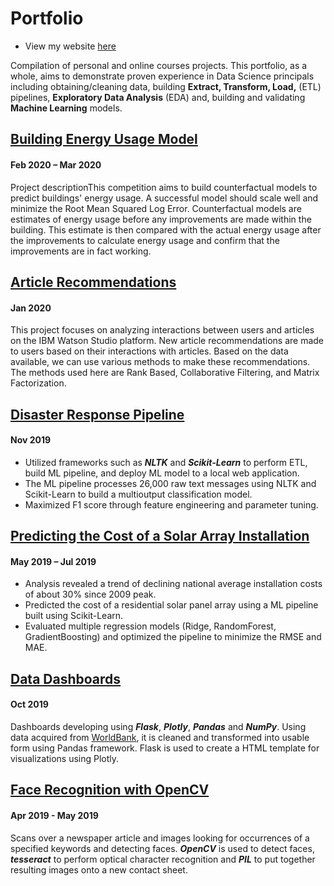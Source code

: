 # Portfolio

 - View my website [here](https://sergatron.github.io/)

Compilation of personal and online courses projects. This portfolio, as a whole, aims to demonstrate proven experience in Data Science principals including obtaining/cleaning data, building **Extract, Transform, Load,** (ETL) pipelines, **Exploratory Data Analysis** (EDA) and, building and validating **Machine Learning** models.

## [Building Energy Usage Model](https://github.com/sergatron/ASHRAE---Great-Energy-Predictor-III)
#### Feb 2020 – Mar 2020
Project descriptionThis competition aims to build counterfactual models to predict buildings' energy usage. A successful model should scale well and minimize the Root Mean Squared Log Error. Counterfactual models are estimates of energy usage before any improvements are made within the building. This estimate is then compared with the actual energy usage after the improvements to calculate energy usage and confirm that the improvements are in fact working.


## [Article Recommendations](https://github.com/sergatron/recommendations_with_IBM)
#### Jan 2020
This project focuses on analyzing interactions between users and articles on the IBM Watson Studio platform. New article recommendations are made to users based on their interactions with articles. Based on the data available, we can use various methods to make these recommendations. The methods used here are Rank Based, Collaborative Filtering, and Matrix Factorization.


## [Disaster Response Pipeline](https://github.com/sergatron/disaster-response-project)
#### Nov 2019
 - Utilized frameworks such as ***NLTK*** and ***Scikit-Learn*** to perform ETL, build ML pipeline, and deploy ML model to a local web application.
 - The ML pipeline processes 26,000 raw text messages using NLTK and Scikit-Learn to build a multioutput classification model.
 - Maximized F1 score through feature engineering and parameter tuning.


## [Predicting the Cost of a Solar Array Installation](https://github.com/sergatron/projects/tree/master/solar_array)
#### May 2019 – Jul 2019
 - Analysis revealed a trend of declining national average installation costs of about 30% since 2009 peak.
 - Predicted the cost of a residential solar panel array using a ML pipeline built using Scikit-Learn.
 - Evaluated multiple regression models (Ridge, RandomForest, GradientBoosting) and optimized the pipeline to minimize the RMSE and MAE.


## [Data Dashboards](https://github.com/sergatron/data-dashboard)
#### Oct 2019
Dashboards developing using ***Flask***, ***Plotly***, ***Pandas*** and ***NumPy***. Using data acquired from [WorldBank](https://data.worldbank.org/), it is cleaned and transformed into usable form using Pandas framework. Flask is used to create a HTML template for visualizations using Plotly. 


## [Face Recognition with OpenCV](https://github.com/sergatron/Coursera/tree/master/open_cv_project)
#### Apr 2019 - May 2019
Scans over a newspaper article and images looking for occurrences of a specified keywords and detecting faces. ***OpenCV*** is used to detect faces, ***tesseract*** to perform optical character recognition and ***PIL*** to put together resulting images onto a new contact sheet.


